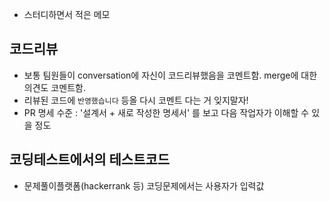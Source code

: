 - 스터디하면서 적은 메모 

## 코드리뷰
- 보통 팀원들이 conversation에 자신이 코드리뷰했음을 코멘트함. merge에 대한 의견도 코멘트함.
- 리뷰된 코드에 `반영했습니다` 등올 다시 코멘트 다는 거 잊지말자!
- PR 명세 수준 : '설계서 + 새로 작성한 명세서' 를 보고 다음 작업자가 이해할 수 있을 정도

## 코딩테스트에서의 테스트코드
- 문제풀이플랫폼(hackerrank 등) 코딩문제에서는 사용자가 입력값 